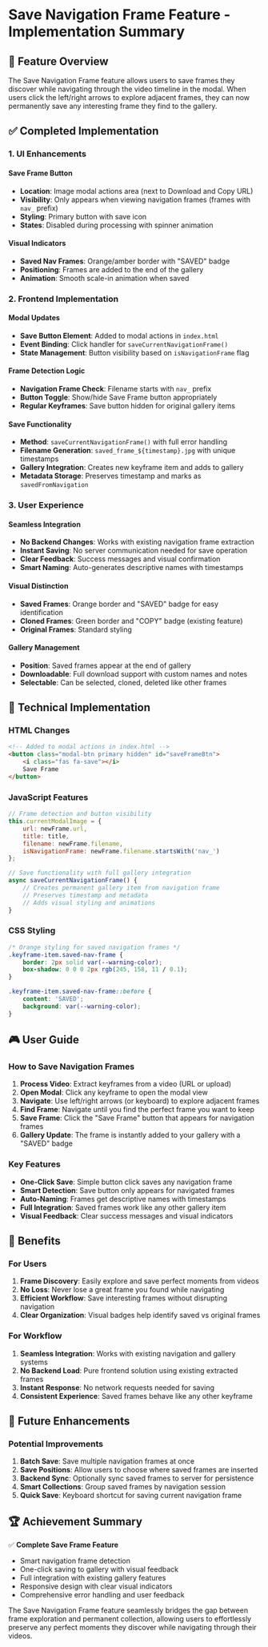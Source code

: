 # Save Navigation Frame Feature - Implementation Summary

## 🎯 Feature Overview

The Save Navigation Frame feature allows users to save frames they discover while navigating through the video timeline in the modal. When users click the left/right arrows to explore adjacent frames, they can now permanently save any interesting frame they find to the gallery.

## ✅ Completed Implementation

### 1. UI Enhancements

#### **Save Frame Button**
- **Location**: Image modal actions area (next to Download and Copy URL)
- **Visibility**: Only appears when viewing navigation frames (frames with `nav_` prefix)
- **Styling**: Primary button with save icon
- **States**: Disabled during processing with spinner animation

#### **Visual Indicators**
- **Saved Nav Frames**: Orange/amber border with "SAVED" badge
- **Positioning**: Frames are added to the end of the gallery
- **Animation**: Smooth scale-in animation when saved

### 2. Frontend Implementation

#### **Modal Updates**
- **Save Button Element**: Added to modal actions in `index.html`
- **Event Binding**: Click handler for `saveCurrentNavigationFrame()`
- **State Management**: Button visibility based on `isNavigationFrame` flag

#### **Frame Detection Logic**
- **Navigation Frame Check**: Filename starts with `nav_` prefix
- **Button Toggle**: Show/hide Save Frame button appropriately
- **Regular Keyframes**: Save button hidden for original gallery items

#### **Save Functionality**
- **Method**: `saveCurrentNavigationFrame()` with full error handling
- **Filename Generation**: `saved_frame_${timestamp}.jpg` with unique timestamps
- **Gallery Integration**: Creates new keyframe item and adds to gallery
- **Metadata Storage**: Preserves timestamp and marks as `savedFromNavigation`

### 3. User Experience

#### **Seamless Integration**
- **No Backend Changes**: Works with existing navigation frame extraction
- **Instant Saving**: No server communication needed for save operation
- **Clear Feedback**: Success messages and visual confirmation
- **Smart Naming**: Auto-generates descriptive names with timestamps

#### **Visual Distinction**
- **Saved Frames**: Orange border and "SAVED" badge for easy identification
- **Cloned Frames**: Green border and "COPY" badge (existing feature)
- **Original Frames**: Standard styling

#### **Gallery Management**
- **Position**: Saved frames appear at the end of gallery
- **Downloadable**: Full download support with custom names and notes
- **Selectable**: Can be selected, cloned, deleted like other frames

## 🔧 Technical Implementation

### HTML Changes
```html
<!-- Added to modal actions in index.html -->
<button class="modal-btn primary hidden" id="saveFrameBtn">
    <i class="fas fa-save"></i>
    Save Frame
</button>
```

### JavaScript Features
```javascript
// Frame detection and button visibility
this.currentModalImage = {
    url: newFrame.url,
    title: title,
    filename: newFrame.filename,
    isNavigationFrame: newFrame.filename.startsWith('nav_')
};

// Save functionality with full gallery integration
async saveCurrentNavigationFrame() {
    // Creates permanent gallery item from navigation frame
    // Preserves timestamp and metadata
    // Adds visual styling and animations
}
```

### CSS Styling
```css
/* Orange styling for saved navigation frames */
.keyframe-item.saved-nav-frame {
    border: 2px solid var(--warning-color);
    box-shadow: 0 0 0 2px rgb(245, 158, 11 / 0.1);
}

.keyframe-item.saved-nav-frame::before {
    content: 'SAVED';
    background: var(--warning-color);
}
```

## 🎮 User Guide

### How to Save Navigation Frames

1. **Process Video**: Extract keyframes from a video (URL or upload)
2. **Open Modal**: Click any keyframe to open the modal view
3. **Navigate**: Use left/right arrows (or keyboard) to explore adjacent frames
4. **Find Frame**: Navigate until you find the perfect frame you want to keep
5. **Save Frame**: Click the "Save Frame" button that appears for navigation frames
6. **Gallery Update**: The frame is instantly added to your gallery with a "SAVED" badge

### Key Features
- **One-Click Save**: Simple button click saves any navigation frame
- **Smart Detection**: Save button only appears for navigated frames
- **Auto-Naming**: Frames get descriptive names with timestamps
- **Full Integration**: Saved frames work like any other gallery item
- **Visual Feedback**: Clear success messages and visual indicators

## 🚀 Benefits

### For Users
1. **Frame Discovery**: Easily explore and save perfect moments from videos
2. **No Loss**: Never lose a great frame you found while navigating
3. **Efficient Workflow**: Save interesting frames without disrupting navigation
4. **Clear Organization**: Visual badges help identify saved vs original frames

### For Workflow
1. **Seamless Integration**: Works with existing navigation and gallery systems
2. **No Backend Load**: Pure frontend solution using existing extracted frames
3. **Instant Response**: No network requests needed for saving
4. **Consistent Experience**: Saved frames behave like any other keyframe

## 🔮 Future Enhancements

### Potential Improvements
1. **Batch Save**: Save multiple navigation frames at once
2. **Save Positions**: Allow users to choose where saved frames are inserted
3. **Backend Sync**: Optionally sync saved frames to server for persistence
4. **Smart Collections**: Group saved frames by navigation session
5. **Quick Save**: Keyboard shortcut for saving current navigation frame

## 🏆 Achievement Summary

✅ **Complete Save Frame Feature**
- Smart navigation frame detection
- One-click saving to gallery with visual feedback
- Full integration with existing gallery features
- Responsive design with clear visual indicators
- Comprehensive error handling and user feedback

The Save Navigation Frame feature seamlessly bridges the gap between frame exploration and permanent collection, allowing users to effortlessly preserve any perfect moments they discover while navigating through their videos.
